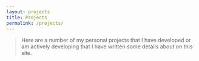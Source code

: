 ```yaml
---
layout: projects
title: Projects 
permalink: /projects/
---
```


> Here are a number of my personal projects that I have developed or am actively 
> developing that I have written some details about on this site.


